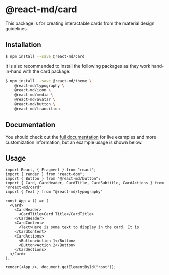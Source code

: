 # @react-md/card

This package is for creating interactable cards from the material design
guidelines.

## Installation

```sh
$ npm install --save @react-md/card
```

It is also recommended to install the following packages as they work
hand-in-hand with the card package:

```sh
$ npm install --save @react-md/theme \
    @react-md/typography \
    @react-md/icon \
    @react-md/media \
    @react-md/avatar \
    @react-md/button \
    @react-md/transition
```

<!-- DOCS_REMOVE -->

## Documentation

You should check out the
[full documentation](https://react-md.dev/packages/card) for live examples and
more customization information, but an example usage is shown below.

<!-- DOCS_REMOVE_END -->

## Usage

```tsx
import React, { Fragment } from "react";
import { render } from "react-dom";
import { Button } from "@react-md/button";
import { Card, CardHeader, CardTitle, CardSubtitle, CardActions } from "@react-md/card"
import { Text } from "@react-md/typography"

const App = () => (
  <Card>
    <CardHeader>
      <CardTitle>Card Title</CardTitle>
    </CardHeader>
    <CardContent>
      <Text>Here is some text to display in the card. It is
    </CardContent>
    <CardActions>
      <Button>Action 1</Button>
      <Button<Action 2</Button>
    </CardActions>
  </Card>
);

render(<App />, document.getElementById("root"));
```
